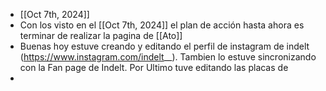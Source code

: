 - [[Oct 7th, 2024]]
- Con los visto en el [[Oct 7th, 2024]] el plan de acción hasta ahora es terminar de realizar la pagina de [[Ato]]
- Buenas hoy estuve creando y editando el perfil de instagram de indelt (https://www.instagram.com/indelt__). Tambien lo estuve sincronizando con la Fan page de Indelt. Por Ultimo tuve editando las placas de
-